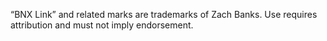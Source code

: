 “BNX Link” and related marks are trademarks of Zach Banks. Use requires attribution and must not imply endorsement.


